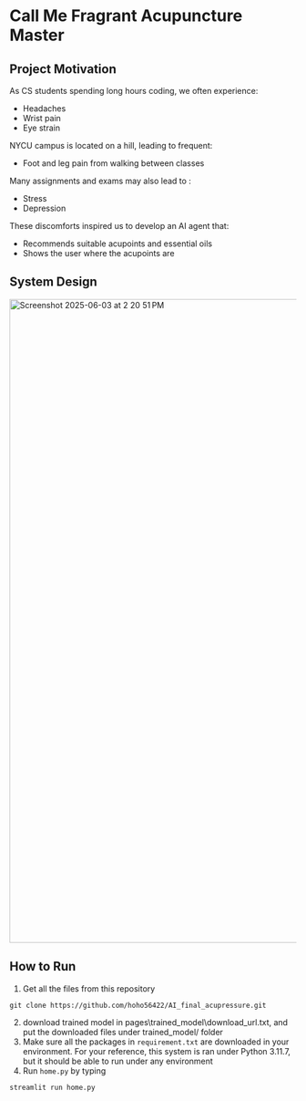# Call Me Fragrant Acupuncture Master

## Project Motivation
As CS students spending long hours coding, we often experience:
- Headaches
- Wrist pain
- Eye strain
  
NYCU campus is located on a hill, leading to frequent:
- Foot and leg pain from walking between classes

Many assignments and exams may also lead to :
- Stress
- Depression

These discomforts inspired us to develop an AI agent that:
- Recommends suitable acupoints and essential oils
- Shows the user where the acupoints are

## System Design
<img width="1129" alt="Screenshot 2025-06-03 at 2 20 51 PM" src="https://github.com/user-attachments/assets/2e811888-9fff-44b8-9876-116feca09546" />


## How to Run
1. Get all the files from this repository
```
git clone https://github.com/hoho56422/AI_final_acupressure.git
```
2. download trained model in pages\trained_model\download_url.txt, and put the downloaded files under trained_model/ folder
3. Make sure all the packages in `requirement.txt` are downloaded in your environment.
   For your reference, this system is ran under Python 3.11.7, but it should be able to run under any environment
4. Run `home.py` by typing
```
streamlit run home.py
```

